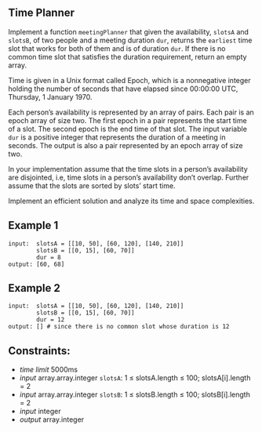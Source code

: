 ## Time Planner

Implement a function `meetingPlanner` that given the availability, `slotsA` and `slotsB`, of two people and a meeting duration `dur`, returns the `earliest` time slot that works for both of them and is of duration `dur`. If there is no common time slot that satisfies the duration requirement, return an empty array.

Time is given in a Unix format called Epoch, which is a nonnegative integer holding the number of seconds that have elapsed since 00:00:00 UTC, Thursday, 1 January 1970.

Each person’s availability is represented by an array of pairs. Each pair is an epoch array of size two. The first epoch in a pair represents the start time of a slot. The second epoch is the end time of that slot. The input variable `dur` is a positive integer that represents the duration of a meeting in seconds. The output is also a pair represented by an epoch array of size two.

In your implementation assume that the time slots in a person’s availability are disjointed, i.e, time slots in a person’s availability don’t overlap. Further assume that the slots are sorted by slots’ start time.

Implement an efficient solution and analyze its time and space complexities.

## Example 1

```
input:  slotsA = [[10, 50], [60, 120], [140, 210]]
        slotsB = [[0, 15], [60, 70]]
        dur = 8
output: [60, 68]
```

## Example 2

```
input:  slotsA = [[10, 50], [60, 120], [140, 210]]
        slotsB = [[0, 15], [60, 70]]
        dur = 12
output: [] # since there is no common slot whose duration is 12
```

## Constraints:

* *time limit* 5000ms
* *input* array.array.integer `slotsA`: 1 ≤ slotsA.length ≤ 100; slotsA[i].length = 2
* *input* array.array.integer `slotsB`: 1 ≤ slotsB.length ≤ 100; slotsB[i].length = 2
* *input* integer
* *output* array.integer